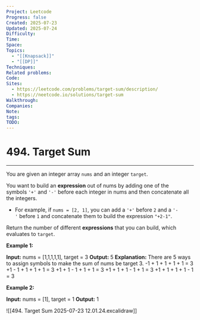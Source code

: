 ```yaml
---
Project: Leetcode
Progress: false
Created: 2025-07-23
Updated: 2025-07-24
Difficulty: 
Time: 
Space: 
Topics:
  - "[[Knapsack]]"
  - "[[DP]]"
Techniques: 
Related problems: 
Code: 
Sites:
  - https://leetcode.com/problems/target-sum/description/
  - https://neetcode.io/solutions/target-sum
Walkthrough: 
Companies: 
Note: 
tags: 
TODO: 
---
```

# 494. Target Sum
---
You are given an integer array `nums` and an integer `target`.

You want to build an **expression** out of nums by adding one of the symbols `'+'` and `'-'` before each integer in nums and then concatenate all the integers.

- For example, if `nums = [2, 1]`, you can add a `'+'` before `2` and a `'-'` before `1` and concatenate them to build the expression `"+2-1"`.

Return the number of different **expressions** that you can build, which evaluates to `target`.

**Example 1:**

**Input:** nums = [1,1,1,1,1], target = 3
**Output:** 5
**Explanation:** There are 5 ways to assign symbols to make the sum of nums be target 3.
-1 + 1 + 1 + 1 + 1 = 3
+1 - 1 + 1 + 1 + 1 = 3
+1 + 1 - 1 + 1 + 1 = 3
+1 + 1 + 1 - 1 + 1 = 3
+1 + 1 + 1 + 1 - 1 = 3

**Example 2:**

**Input:** nums = [1], target = 1
**Output:** 1

![[494. Target Sum 2025-07-23 12.01.24.excalidraw]]